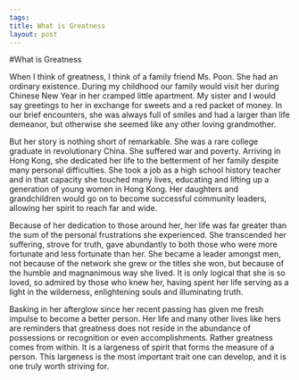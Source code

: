 ```yaml
--- 
tags: 
title: What is Greatness
layout: post
---
```


#What is Greatness

When I think of greatness, I think of a family friend Ms. Poon. She had an ordinary existence. During my childhood our family would visit her during Chinese New Year in her cramped little apartment. My sister and I would say greetings to her in exchange for sweets and a red packet of money. In our brief encounters, she was always full of smiles and had a larger than life demeanor, but otherwise she seemed like any other loving grandmother.

But her story is nothing short of remarkable. She was a rare college graduate in revolutionary China. She suffered war and poverty. Arriving in Hong Kong, she dedicated her life to the betterment of her family despite many personal difficulties. She took a job as a high school history teacher and in that capacity she touched many lives, educating and lifting up a generation of young women in Hong Kong. Her daughters and grandchildren would go on to become successful community leaders, allowing her spirit to reach far and wide.

Because of her dedication to those around her, her life was far greater than the sum of the personal frustrations she experienced. She transcended her suffering, strove for truth, gave abundantly to both those who were more fortunate and less fortunate than her. She became a leader amongst men, not because of the network she grew or the titles she won, but because of the humble and magnanimous way she lived. It is only logical that she is so loved, so admired by those who knew her, having spent her life serving as a light in the wilderness, enlightening souls and illuminating truth.

Basking in her afterglow since her recent passing has given me fresh impulse to become a better person. Her life and many other lives like hers are reminders that greatness does not reside in the abundance of possessions or recognition or even accomplishments. Rather greatness comes from within. It is a largeness of spirit that forms the measure of a person. This largeness is the most important trait one can develop, and it is one truly worth striving for. 
